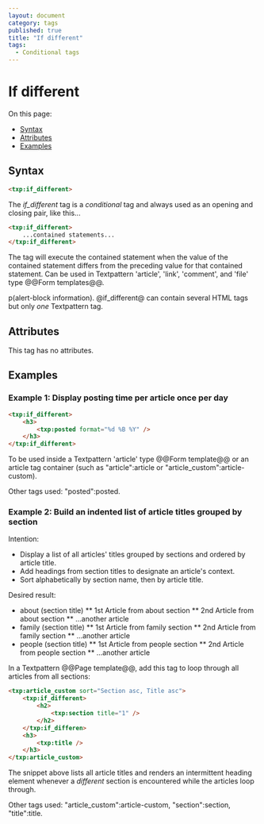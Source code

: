 ```yaml
---
layout: document
category: tags
published: true
title: "If different"
tags:
  - Conditional tags
---
```


# If different

On this page:

* [Syntax](#user-content-syntax)
* [Attributes](#user-content-attributes)
* [Examples](#user-content-examples)

## Syntax

```html
<txp:if_different>
```

The *if_different* tag is a _conditional_ tag and always used as an opening and closing pair, like this...

```html
<txp:if_different>
    ...contained statements...
</txp:if_different>
```

The tag will execute the contained statement when the value of the contained statement differs from the preceding value for that contained statement. Can be used in Textpattern 'article', 'link', 'comment', and 'file' type @@Form templates@@.

p(alert-block information). @if_different@ can contain several HTML tags but only *one* Textpattern tag.

## Attributes

This tag has no attributes.

## Examples

### Example 1: Display posting time per article once per day

```html
<txp:if_different>
    <h3>
        <txp:posted format="%d %B %Y" />
    </h3>
</txp:if_different>
```

To be used inside a Textpattern 'article' type @@Form template@@ or an article tag container (such as "article":article or "article_custom":article-custom).

Other tags used: "posted":posted.

### Example 2: Build an indented list of article titles grouped by section

Intention:

* Display a list of all articles' titles grouped by sections and ordered by article title.
* Add headings from section titles to designate an article's context.
* Sort alphabetically by section name, then by article title.

Desired result:

* about (section title)
** 1st Article from about section
** 2nd Article from about section
** ...another article
* family (section title)
** 1st Article from family section
** 2nd Article from family section
** ...another article
* people (section title)
** 1st Article from people section
** 2nd Article from people section
** ...another article

In a Textpattern @@Page template@@, add this tag to loop through all articles from all sections:

```html
<txp:article_custom sort="Section asc, Title asc">
    <txp:if_different>
        <h2>
            <txp:section title="1" />
        </h2>
    </txp:if_differen>
    <h3>
        <txp:title />
    </h3>
</txp:article_custom>
```

The snippet above lists all article titles and renders an intermittent heading element whenever a *different* section is encountered while the articles loop through.

Other tags used: "article_custom":article-custom, "section":section, "title":title.
